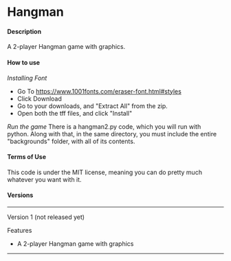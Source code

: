 # Hangman

#### Description

A 2-player Hangman game with graphics.

#### How to use

*Installing Font*
* Go To https://www.1001fonts.com/eraser-font.html#styles
* Click Download
* Go to your downloads, and "Extract All" from the zip.
* Open both the tff files, and click "Install"

*Run the game*
There is a hangman2.py code, which you will run with python. Along with that, in the same directory, you must include the entire "backgrounds" folder, with all of its contents.

#### Terms of Use

This code is under the MIT license, meaning you can do pretty much whatever you want with it.

#### Versions

----------------------
Version 1 (not released yet) 

Features
* A 2-player Hangman game with graphics
----------------------